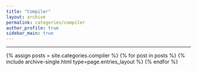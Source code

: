 ```yaml
---
title: "Compiler"
layout: archive
permalink: categories/compiler
author_profile: true
sidebar_main: true
---
```


<!-- 공백이 포함되어 있는 카테고리 이름의 경우 site.categories['a b c'] 이런식으로! -->

***

{% assign posts = site.categories.compiler %}
{% for post in posts %} {% include archive-single.html type=page.entries_layout %} {% endfor %}